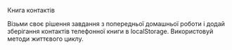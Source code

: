 Книга контактів

Візьми своє рішення завдання з попередньої домашньої роботи і додай зберігання контактів телефонної книги в
localStorage. Використовуй методи життєвого циклу.
